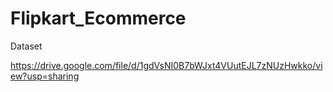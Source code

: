 # Flipkart_Ecommerce

Dataset

https://drive.google.com/file/d/1gdVsNI0B7bWJxt4VUutEJL7zNUzHwkko/view?usp=sharing
